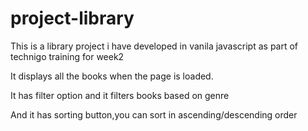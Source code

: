 # project-library

This is a library project i have developed in vanila javascript as part of technigo training for week2

It displays all the books when the page is loaded.

It has filter option and it filters books based on genre

And it has sorting button,you can sort in ascending/descending order

